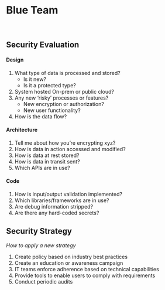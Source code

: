# Blue Team

<br />

## Security Evaluation

#### Design
1. What type of data is processed and stored?
   - Is it new?
   - Is it a protected type?
2. System hosted On-prem or public cloud?
3. Any new ‘risky’ processes or features?
   - New encryption or authorization?
   - New user functionality?
4. How is the data flow?

#### Architecture
1. Tell me about how you’re encrypting xyz?
2. How is data in action accessed and modified?
3. How is data at rest stored?
4. How is data in transit sent?
5. Which APIs are in use?

#### Code
1. How is input/output validation implemented?
2. Which libraries/frameworks are in use?
3. Are debug information stripped?
4. Are there any hard-coded secrets?

## Security Strategy

*How to apply a new strategy*

1. Create policy based on industry best practices
2. Create an education or awareness campaign
3. IT teams enforce adherence based on technical capabilities
4. Provide tools to enable users to comply with requirements
5. Conduct periodic audits
